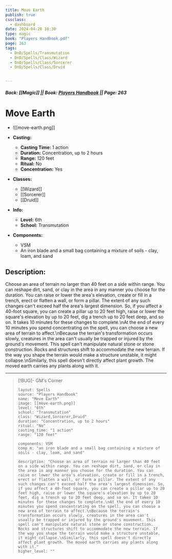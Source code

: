 ```yaml
---
title: Move Earth
publish: true
cssclass:
  - dashboard
date: 2024-04-20 18:30
type: magic
book: "Players Handbook.pdf"
page: 263
tags:
  - DnD/Spells/Transmutation
  - DnD/Spells/Class/Wizard
  - DnD/Spells/Class/Sorcerer
  - DnD/Spells/Class/Druid


---
```


##### Back: [[Magic]] || Book: [Players Handbook](https://drive.google.com/drive/folders/1O5bhpYizcIT5xxAoLOuzCRht_PVS7VSG?usp=sharing) || Page: 263

# Move Earth
- ![[move-earth.png]]
- **Casting:**
    - **Casting Time:** 1 action
    - **Duration:** Concentration, up to 2 hours
    - **Range:** 120 feet
    - **Ritual:** No
    - **Concentration:** Yes
- **Classes:**
    - [[Wizard]]
    - [[Sorcerer]]
    - [[Druid]]

- **Info:**
    - **Level:** 6th
    - **School:** Transmutation
- **Components:**
    - VSM
    - An iron blade and a small bag containing a mixture of soils - clay, loam, and sand

## Description:
Choose an area of terrain no larger than 40 feet on a side within range. You can reshape dirt, sand, or clay in the area in any manner you choose for the duration. You can raise or lower the area's elevation, create or fill in a trench, erect or flatten a wall, or form a pillar. The extent of any such changes can't exceed half the area's largest dimension. So, if you affect a 40-foot square, you can create a pillar up to 20 feet high, raise or lower the square's elevation by up to 20 feet, dig a trench up to 20 feet deep, and so on. It takes 10 minutes for these changes to complete.\nAt the end of every 10 minutes you spend concentrating on the spell, you can choose a new area of terrain to affect.\nBecause the terrain's transformation occurs slowly, creatures in the area can't usually be trapped or injured by the ground's movement. This spell can't manipulate natural stone or stone construction. Rocks and structures shift to accommodate the new terrain. If the way you shape the terrain would make a structure unstable, it might collapse.\nSimilarly, this spell doesn't directly affect plant growth. The moved earth carries any plants along with it.



---

> [!BUG]- GM's Corner
>
> ```statblock
> layout: Spells
> source: "Players Handbook"
> name: "Move Earth"
> image: [[move-earth.png]]
> level: "6th"
> school: "Transmutation"
> class: "Wizard,Sorcerer,Druid"
> duration: "Concentration, up to 2 hours"
> ritual: "No"
> casting_time: "1 action"
> range: "120 feet"
>
> components: VSM
> comp_m: "an iron blade and a small bag containing a mixture of soils - clay, loam, and sand"
>
> description: "Choose an area of terrain no larger than 40 feet on a side within range. You can reshape dirt, sand, or clay in the area in any manner you choose for the duration. You can raise or lower the area's elevation, create or fill in a trench, erect or flatten a wall, or form a pillar. The extent of any such changes can't exceed half the area's largest dimension. So, if you affect a 40-foot square, you can create a pillar up to 20 feet high, raise or lower the square's elevation by up to 20 feet, dig a trench up to 20 feet deep, and so on. It takes 10 minutes for these changes to complete.\nAt the end of every 10 minutes you spend concentrating on the spell, you can choose a new area of terrain to affect.\nBecause the terrain's transformation occurs slowly, creatures in the area can't usually be trapped or injured by the ground's movement. This spell can't manipulate natural stone or stone construction. Rocks and structures shift to accommodate the new terrain. If the way you shape the terrain would make a structure unstable, it might collapse.\nSimilarly, this spell doesn't directly affect plant growth. The moved earth carries any plants along with it."
> higher_level: ""
> ```
